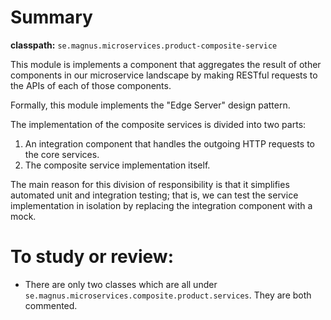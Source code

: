# Summary

**classpath:** `se.magnus.microservices.product-composite-service`

This module is implements a component that aggregates the result of other components in our microservice
landscape by making RESTful requests to the APIs of each of those components.

Formally, this module implements the "Edge Server" design pattern.

The implementation of the composite services is divided into two parts: 
1. An integration component that handles the outgoing HTTP requests to 
the core services.
2. The composite service implementation itself. 

The main reason for this division of responsibility is that it 
simplifies automated unit and integration testing; that is, 
we can test the service implementation in isolation by replacing 
the integration component with a mock.

# To study or review:

* There are only two classes which are all under `se.magnus.microservices.composite.product.services`.
  They are both commented.